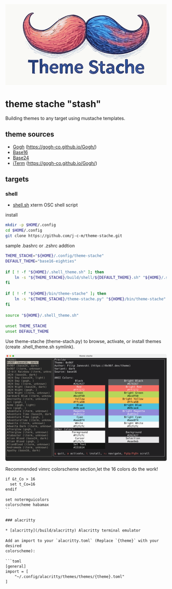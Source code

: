![theme stache logo](/images/theme-stache.png)

# theme stache "stash"

Building themes to any target using mustache templates.

## theme sources

* [Gogh](https://github.com/Gogh-Co/Gogh/tree/master/themes) (https://gogh-co.github.io/Gogh/)
* [Base16](https://github.com/tinted-theming/schemes/tree/spec-0.11/base16)
* [Base24](https://github.com/tinted-theming/schemes/tree/spec-0.11/base24)
* [iTerm](https://github.com/mbadolato/iTerm2-Color-Schemes/tree/master/schemes) (https://gogh-co.github.io/Gogh/)

## targets

### shell

* [shell.sh](/build/shell) xterm OSC shell script

install

```bash
mkdir -p $HOME/.config
cd $HOME/.config
git clone https://github.com/j-c-m/theme-stache.git
```

sample .bashrc or .zshrc addtion

```bash
THEME_STACHE="${HOME}/.config/theme-stache"
DEFAULT_THEME="base16-eighties"

if [ ! -f "${HOME}/.shell_theme.sh" ]; then
    ln -s "${THEME_STACHE}/build/shell/${DEFAULT_THEME}.sh" "${HOME}/.shell_theme.sh"
fi

if [ ! -f "${HOME}/bin/theme-stache" ]; then
    ln -s "${THEME_STACHE}/theme-stache.py" "${HOME}/bin/theme-stache"
fi

source "${HOME}/.shell_theme.sh"

unset THEME_STACHE
unset DEFAULT_THEME
```

Use theme-stache (theme-stach.py) to browse, activate, or install themes (create .shell_theme.sh symlink).

![theme-stache tool screenshot](/images/theme-stache-screenshot.png)

Recommended vimrc colorscheme section,let the 16 colors do the work!

```vimscript
if &t_Co > 16
  set t_Co=16
endif

set notermguicolors
colorscheme habamax
``

### alacritty

* [alacritty](/build/alacritty) Alacritty terminal emulator

Add an import to your `alacritty.toml` (Replace `{theme}` with your desired
colorscheme):

```toml
[general]
import = [
    "~/.config/alacritty/themes/themes/{theme}.toml"
]
```
